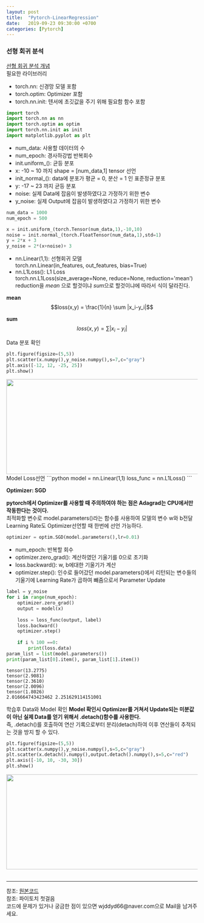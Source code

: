 ```yaml
---
layout: post
title:  "Pytorch-LinearRegression"
date:   2019-09-23 09:30:00 +0700
categories: [Pytorch]
---
```


<script type="text/javascript" src="https://cdn.mathjax.org/mathjax/latest/MathJax.js?config=TeX-AMS_HTML"></script>
### 선형 회귀 분석
<a href="https://wjddyd66.github.io/tensorflow/2019/08/17/Tensorflow-Linear-Regression.html">선형 회귀 분석 개념</a><br>
필요한 라이브러리
- torch.nn: 신경망 모델 포함
- torch.optim: Optimizer 포함
- torch.nn.init: 텐서에 초깃값을 주기 위해 필요함 함수 포함

```python
import torch
import torch.nn as nn
import torch.optim as optim
import torch.nn.init as init
import matplotlib.pyplot as plt
```

- num_data: 사용할 데이터의 수
- num_epoch: 경사하강법 반복회수
- init.uniform_(): 균등 분포
- x: -10 ~ 10 까지 shape = [num_data,1] tensor 선언
- init_normal_(): data에 분포가 평균 = 0, 분산 = 1 인 표준정규 분포
- y: -17 ~ 23 까지 균등 분포
- noise: 실제 Data에 잡음이 발생하였다고 가정하기 위한 변수
- y_noise: 실제 Output에 잡음이 발생하였다고 가정하기 위한 변수

```python
num_data = 1000
num_epoch = 500

x = init.uniform_(torch.Tensor(num_data,1),-10,10)
noise = init.normal_(torch.FloatTensor(num_data,1),std=1)
y = 2*x + 3
y_noise = 2*(x+noise)+ 3
```

- nn.Linear(1,1): 선형회귀 모델  
torch.nn.Linear(in_features, out_features, bias=True)
- nn.L1Loss(): L1 Loss  
torch.nn.L1Loss(size_average=None, reduce=None, reduction='mean')
reduction을 *mean* 으로 할것이냐 *sum*으로 할것이냐에 따라서 식이 달라진다.  

**mean**
$$loss(x,y) = \frac{1}{n} \sum |x_i-y_i|$$


**sum**
$$loss(x,y) = \sum |x_i-y_i|$$

Data 분포 확인
```python
plt.figure(figsize=(5,5))
plt.scatter(x.numpy(),y_noise.numpy(),s=7,c="gray")
plt.axis([-12, 12, -25, 25])
plt.show()
```
<div><img src="https://raw.githubusercontent.com/wjddyd66/wjddyd66.github.io/master/static/img/AI/122.PNG" height="250" width="600" /></div>
Model Loss선언
```python
model = nn.Linear(1,1)
loss_func = nn.L1Loss()
```

**Optimizer: SGD**  


**pytorch에서 Optimizer를 사용할 때 주의하여야 하는 점은 Adagrad는 CPU에서만 작동한다는 것이다.**  
최적화할 변수로 model.parameters()라는 함수를 사용하여 모델의 변수 w와 b전달  
Learning Rate도 Optimizer선언할 때 한번에 선언 가능하다.
```python
optimizer = optim.SGD(model.parameters(),lr=0.01)
```
- num_epoch: 반복할 회수
- optimizer.zero_grad(): 계산하였던 기울기를 0으로 초기화
- loss.backward(): w, b에대한 기울기가 계산
- optimizer.step(): 인수로 들어갔던 model.parameters()에서 리턴되는 변수들의 기울기에 Learning Rate가 곱하여 뺴줌으로서 Parameter Update

```python
label = y_noise
for i in range(num_epoch):
    optimizer.zero_grad()
    output = model(x)
    
    loss = loss_func(output, label)
    loss.backward()
    optimizer.step()
    
    if i % 100 ==0:
        print(loss.data)
param_list = list(model.parameters())
print(param_list[0].item(), param_list[1].item())
```

```code
tensor(13.2775)
tensor(2.9081)
tensor(2.3610)
tensor(2.0096)
tensor(1.8026)
2.016664743423462 2.251629114151001
```

학습후 Data와 Model 확인
**Model 확인시 Optimizer를 거쳐서 Update되는 미분값이 아닌 실제 Data를 얻기 위해서 .detach()함수를 사용한다.**  
즉, .detach()를 호출하여 연산 기록으로부터 분리(detach)하여 이후 연산들이 추적되는 것을 방지 할 수 있다.

```python
plt.figure(figsize=(5,5))
plt.scatter(x.numpy(),y_noise.numpy(),s=5,c="gray")
plt.scatter(x.detach().numpy(),output.detach().numpy(),s=5,c="red")
plt.axis([-10, 10, -30, 30])
plt.show()
```
<div><img src="https://raw.githubusercontent.com/wjddyd66/wjddyd66.github.io/master/static/img/AI/123.PNG" height="250" width="600" /></div>
<br>

<hr>
참조: <a href="https://github.com/wjddyd66/Pytorch/blob/master/Linear.ipynb">원본코드</a> <br>
참조: 파이토치 첫걸음<br>
코드에 문제가 있거나 궁금한 점이 있으면 wjddyd66@naver.com으로  Mail을 남겨주세요.